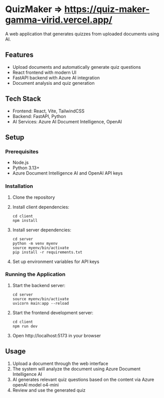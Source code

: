 # QuizMaker => https://quiz-maker-gamma-virid.vercel.app/

A web application that generates quizzes from uploaded documents using AI.

## Features

- Upload documents and automatically generate quiz questions
- React frontend with modern UI
- FastAPI backend with Azure AI integration
- Document analysis and quiz generation

## Tech Stack

- Frontend: React, Vite, TailwindCSS
- Backend: FastAPI, Python
- AI Services: Azure AI Document Intelligence, OpenAI

## Setup

### Prerequisites

- Node.js
- Python 3.13+
- Azure Document Intelligence AI and OpenAI API keys

### Installation

1. Clone the repository
2. Install client dependencies:

   ```
   cd client
   npm install
   ```

3. Install server dependencies:

   ```
   cd server
   python -m venv myenv
   source myenv/bin/activate
   pip install -r requirements.txt
   ```

4. Set up environment variables for API keys

### Running the Application

1. Start the backend server:

   ```
   cd server
   source myenv/bin/activate
   uvicorn main:app --reload
   ```

2. Start the frontend development server:

   ```
   cd client
   npm run dev
   ```

3. Open http://localhost:5173 in your browser

## Usage

1. Upload a document through the web interface
2. The system will analyze the document using Azure Document Intelligence AI
3. AI generates relevant quiz questions based on the content via Azure openAI model o4-mini
4. Review and use the generated quiz
